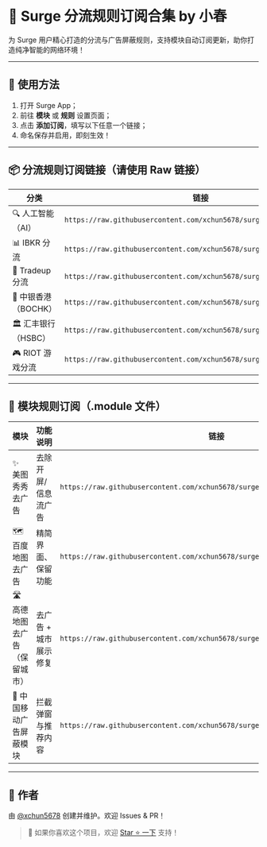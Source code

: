 # 🚀 Surge 分流规则订阅合集 by 小春

为 Surge 用户精心打造的分流与广告屏蔽规则，支持模块自动订阅更新，助你打造纯净智能的网络环境！

---

## 🧩 使用方法

1. 打开 Surge App；
2. 前往 **模块** 或 **规则** 设置页面；
3. 点击 **添加订阅**，填写以下任意一个链接；
4. 命名保存并启用，即刻生效！

---

## 📦 分流规则订阅链接（请使用 Raw 链接）

| 分类 | 链接 |
|------|------|
| 🔍 人工智能（AI） | `https://raw.githubusercontent.com/xchun5678/surge/main/AI.list` |
| 📊 IBKR 分流 | `https://raw.githubusercontent.com/xchun5678/surge/main/IBKR.list` |
| 🧠 Tradeup 分流 | `https://raw.githubusercontent.com/xchun5678/surge/main/tradeup.list` |
| 🏦 中银香港（BOCHK） | `https://raw.githubusercontent.com/xchun5678/surge/main/BOCHK.list` |
| 🏛️ 汇丰银行（HSBC） | `https://raw.githubusercontent.com/xchun5678/surge/main/HSBC.list` |
| 🎮 RIOT 游戏分流 | `https://raw.githubusercontent.com/xchun5678/surge/main/riot.list` |

---

## 📱 模块规则订阅（.module 文件）

| 模块 | 功能说明 | 链接 |
|------|----------|------|
| ✨ 美图秀秀去广告 | 去除开屏/信息流广告 | `https://raw.githubusercontent.com/xchun5678/surge/main/meitu_clean.module` |
| 🗺️ 百度地图去广告 | 精简界面、保留功能 | `https://raw.githubusercontent.com/xchun5678/surge/main/baidu_map_clean.module` |
| 🛣️ 高德地图去广告（保留城市） | 去广告 + 城市展示修复 | `https://raw.githubusercontent.com/xchun5678/surge/main/gaode_clean.module` |
| 📶 中国移动广告屏蔽模块 | 拦截弹窗与推荐内容 | `https://raw.githubusercontent.com/xchun5678/surge/main/yidong_mobile` |

---

## 🧠 作者

由 [@xchun5678](https://github.com/xchun5678) 创建并维护。欢迎 Issues & PR！

> 🌟 如果你喜欢这个项目，欢迎 [Star ⭐️ 一下](https://github.com/xchun5678/surge) 支持！


